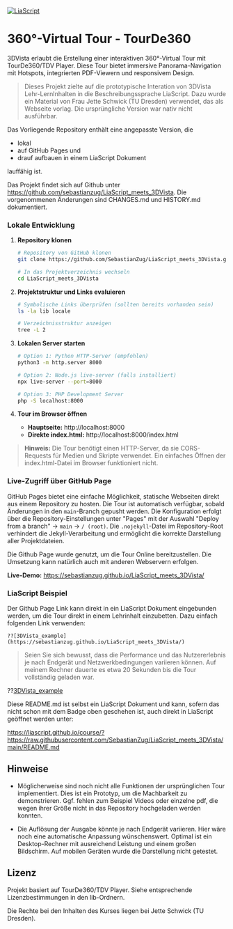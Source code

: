 <!--

author:   Sebastian Zug & André Dietrich
email:    sebatian.zug@informatik.tu-freiberg.de & andre.dietrich@informatik.tu-freiberg.de

-->

[![LiaScript](https://raw.githubusercontent.com/LiaScript/LiaScript/master/badges/course.svg)](https://liascript.github.io/course/?https://raw.githubusercontent.com/SebastianZug/LiaScript_meets_3DVista/main/README.md)

# 360°-Virtual Tour - TourDe360

3DVista erlaubt die Erstellung einer interaktiven 360°-Virtual Tour mit TourDe360/TDV Player. Diese Tour bietet immersive Panorama-Navigation mit Hotspots, integrierten PDF-Viewern und responsivem Design.

> Dieses Projekt zielte auf die prototypische Interation von 3DVista Lehr-LernInhalten in die Beschreibungssprache LiaScript. Dazu wurde ein Material von Frau Jette Schwick (TU Dresden) verwendet, das als Webseite vorlag. Die ursprüngliche Version war nativ nicht ausführbar. 

Das Vorliegende Repository enthält eine angepasste Version, die 

+ lokal 
+ auf GitHub Pages und 
+ drauf aufbauen in einem LiaScript Dokument 

lauffähig ist. 

Das Projekt findet sich auf Github unter https://github.com/sebastianzug/LiaScript_meets_3DVista. Die vorgenommenen Änderungen sind CHANGES.md und HISTORY.md dokumentiert.

### Lokale Entwicklung

1. **Repository klonen**

   ```bash
   # Repository von GitHub klonen
   git clone https://github.com/SebastianZug/LiaScript_meets_3DVista.git
   
   # In das Projektverzeichnis wechseln
   cd LiaScript_meets_3DVista
   ```

2. **Projektstruktur und Links evaluieren**

   ```bash
   # Symbolische Links überprüfen (sollten bereits vorhanden sein)
   ls -la lib locale
   
   # Verzeichnisstruktur anzeigen
   tree -L 2
   ```

3. **Lokalen Server starten**

   ```bash
   # Option 1: Python HTTP-Server (empfohlen)
   python3 -m http.server 8000
   
   # Option 2: Node.js live-server (falls installiert)
   npx live-server --port=8000
   
   # Option 3: PHP Development Server
   php -S localhost:8000
   ```

4. **Tour im Browser öffnen**

   - **Hauptseite:** http://localhost:8000
   - **Direkte index.html:** http://localhost:8000/index.html

> **Hinweis:** Die Tour benötigt einen HTTP-Server, da sie CORS-Requests für Medien und Skripte verwendet. Ein einfaches Öffnen der index.html-Datei im Browser funktioniert nicht.

### Live-Zugriff über GitHub Page

GitHub Pages bietet eine einfache  Möglichkeit, statische Webseiten direkt aus einem Repository zu hosten. Die Tour ist automatisch verfügbar, sobald Änderungen in den `main`-Branch gepusht werden. Die Konfiguration erfolgt über die Repository-Einstellungen unter "Pages" mit der Auswahl "Deploy from a branch" → `main` → `/ (root)`. Die `.nojekyll`-Datei im Repository-Root verhindert die Jekyll-Verarbeitung und ermöglicht die korrekte Darstellung aller Projektdateien.

Die Github Page wurde genutzt, um die Tour Online bereitzustellen. Die Umsetzung kann natürlich auch mit anderen Webservern erfolgen.

**Live-Demo:** https://sebastianzug.github.io/LiaScript_meets_3DVista/

### LiaScript Beispiel

Der Github Page Link kann direkt in ein LiaScript Dokument eingebunden werden, um die Tour direkt in einem Lehrinhalt einzubetten. Dazu einfach folgenden Link verwenden:

```
??[3DVista_example](https://sebastianzug.github.io/LiaScript_meets_3DVista/)
```

> Seien Sie sich bewusst, dass die Performance und das Nutzererlebnis je nach Endgerät und Netzwerkbedingungen variieren können. Auf meinem Rechner dauerte es etwa 20 Sekunden bis die Tour vollständig geladen war.

??[3DVista_example](https://sebastianzug.github.io/LiaScript_meets_3DVista/ "Beispielumsetzung einer 3DVista Lernumgebung in LiScript")

Diese README.md ist selbst ein LiaScript Dokument und kann, sofern das nicht schon mit dem Badge oben geschehen ist, auch direkt in LiaScript geöffnet werden unter:

https://liascript.github.io/course/?https://raw.githubusercontent.com/SebastianZug/LiaScript_meets_3DVista/main/README.md

## Hinweise

+ Möglicherweise sind noch nicht alle Funktionen der ursprünglichen Tour implementiert. Dies ist ein Prototyp, um die Machbarkeit zu demonstrieren. Ggf. fehlen zum Beispiel Videos oder einzelne pdf, die wegen ihrer Größe nicht in das Repository hochgeladen werden konnten.

+ Die Auflösung der Ausgabe könnte je nach Endgerät variieren. Hier wäre noch eine automatische Anpassung wünschenswert. Optimal ist ein Desktop-Rechner mit ausreichend Leistung und einem großen Bildschirm. Auf mobilen Geräten wurde die Darstellung nicht getestet.

## Lizenz

Projekt basiert auf TourDe360/TDV Player. Siehe entsprechende Lizenzbestimmungen in den lib-Ordnern.

Die Rechte bei den Inhalten des Kurses liegen bei Jette Schwick (TU Dresden).